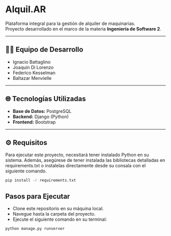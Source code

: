 # Alquil.AR

Plataforma integral para la gestión de alquiler de maquinarias.  
Proyecto desarrollado en el marco de la materia **Ingeniería de Software 2**.

---

## 👨‍💻 Equipo de Desarrollo

- Ignacio Battaglino  
- Joaquín Di Lorenzo  
- Federico Kesselman  
- Baltazar Menvielle  

---

## 🌐 Tecnologías Utilizadas

- **Base de Datos:** PostgreSQL  
- **Backend:** Django (Python)  
- **Frontend:** Bootstrap  

---

## ⚙️ Requisitos
Para ejecutar este proyecto, necesitará tener instalado Python en su sistema. Además, asegúrese de tener instalada las bibliotecas detalladas en requirements.txt o instalelas directamente desde su consala con el siguiente comando.

```bash
pip install -r requirements.txt
```
## Pasos para Ejecutar
- Clone este repositorio en su máquina local.
- Navegue hasta la carpeta del proyecto.
- Ejecute el siguiente comando en su terminal:

```bash
python manage.py runserver
```
